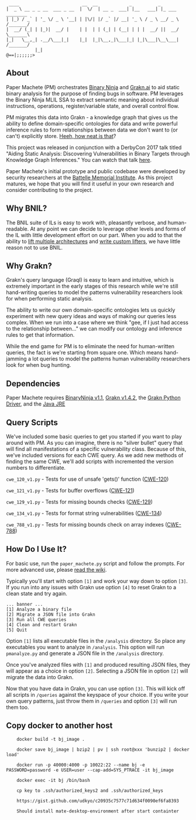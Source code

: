      ____                        __  __            _          _           
    |  _ \ __ _ _ __  ___ _ __  |  \/  | __ _  ___| |__   ___| |_ ___     ________
    | |_) / _` | '_ \/ _ \ '__| | |\/| |/ _` |/ __| '_ \ / _ \ __/ _ \   /_______/
    |  __/ (_| | |_)|  __/ |    | |  | | (_| | (__| | | |  __/ ||  __/   \_______\
    |_|   \__,_| .__/\___|_|    |_|  |_|\__,_|\___|_| |_|\___|\__\___|   /_______/
               |_|                                                      @==|;;;;;;>

## About
Paper Machete (PM) orchestrates [Binary Ninja](https://binary.ninja) and [Grakn.ai](https://grakn.ai) to aid static binary analysis for the purpose of finding bugs in software. PM leverages the Binary Ninja MLIL SSA to extract semantic meaning about individual instructions, operations, register/variable state, and overall control flow.

PM migrates this data into Grakn - a knowledge graph that gives us the ability to define domain-specific ontologies for data and write powerful inference rules to form relationships between data we don't want to (or can't) explicitly store. [Heeh, how neat is that](https://www.youtube.com/watch?v=Hm3JodBR-vs)?

This project was released in conjunction with a DerbyCon 2017 talk titled "Aiding Static Analysis: Discovering Vulnerabilities in Binary Targets through Knowledge Graph Inferences." You can watch that talk [here](http://www.irongeek.com/i.php?page=videos/derbycon7/t116-aiding-static-analysis-discovering-vulnerabilities-in-binary-targets-through-knowledge-graph-inferences-john-toterhi). 

Paper Machete's initial prototype and public codebase were developed by security researchers at the [Battelle Memorial Institute](https://www.battelle.org/government-offerings/national-security/cyber/mission-focused-tools). As this project matures, we hope that you will find it useful in your own research and consider contributing to the project.

## Why BNIL?
The BNIL suite of ILs is easy to work with, pleasantly verbose, and human-readable. At any point we can decide to leverage other levels and forms of the IL with little development effort on our part. When you add to that the ability to [lift multiple architectures](https://binary.ninja/faq/) and [write custom lifters](https://github.com/joshwatson/binaryninja-msp430), we have little reason not to use BNIL.

## Why Grakn?
Grakn's query language (Graql) is easy to learn and intuitive, which is extremely important in the early stages of this research while we're still hand-writing queries to model the patterns vulnerability researchers look for when performing static analysis. 

The ability to write our own domain-specific ontologies lets us quickly experiment with new query ideas and ways of making our queries less complex. When we run into a case where we think "gee, if I just had access to the relationship between..." we can modify our ontology and inference rules to get that information.

While the end game for PM is to eliminate the need for human-written queries, the fact is we're starting from square one. Which means hand-jamming a lot queries to model the patterns human vulnerability researchers look for when bug hunting.

## Dependencies
Paper Machete requires [BinaryNinja v1.1](https://binary.ninja), [Grakn v1.4.2](https://github.com/graknlabs/grakn/releases/tag/v1.4.2), the [Grakn Python Driver](http://github.com/graknlabs/grakn-python), and the [Java JRE](http://www.oracle.com/technetwork/java/javase/downloads/index.html)


## Query Scripts
We've included some basic queries to get you started if you want to play around with PM. As you can imagine, there is no "silver bullet" query that will find all manifestations of a specific vulnerability class. Because of this, we've included versions for each CWE query. As we add new methods of finding the same CWE, we'll add scripts with incremented the version numbers to differentiate. 

`cwe_120_v1.py` - Tests for use of unsafe 'gets()' function ([CWE-120](https://cwe.mitre.org/data/definitions/120.html))

`cwe_121_v1.py` - Tests for buffer overflows ([CWE-121](https://cwe.mitre.org/data/definitions/121.html))

`cwe_129_v1.py` - Tests for missing bounds checks ([CWE-129](https://cwe.mitre.org/data/definitions/129.html))

`cwe_134_v1.py` - Tests for format string vulnerabilities ([CWE-134](https://cwe.mitre.org/data/definitions/134.html))

`cwe_788_v1.py` - Tests for missing bounds check on array indexes ([CWE-788](https://cwe.mitre.org/data/definitions/788.html))

## How Do I Use It?

For basic use, run the `paper_machete.py` script and follow the prompts. For more advanced use, please [read the wiki](https://github.com/cetfor/PaperMachete/wiki).

Typically you'll start with option `[1]` and work your way down to option `[3]`. If you run into any issues with Grakn use option `[4]` to reset Grakn to a clean state and try again.
```
... banner ...
[1] Analyze a binary file
[2] Migrate a JSON file into Grakn
[3] Run all CWE queries
[4] Clean and restart Grakn
[5] Quit
```

Option `[1]` lists all executable files in the `/analysis` directory. So place any executables you want to analyze in `/analysis`. This option will run `pmanalyze.py` and generate a JSON file in the `/analysis` directory.

Once you've analyzed files with `[1]` and produced resulting JSON files, they will appear as a choice in option `[2]`. Selecting a JSON file in option `[2]` will migrate the data into Grakn.

Now that you have data in Grakn, you can use option `[3]`. This will kick off all scripts in `/queries` against the keyspace of your choice. If you write your own query patterns, just throw them in `/queries` and option `[3]` will run them too.

## Copy docker to another host

```text
    docker build -t bj_image .
    
    docker save bj_image | bzip2 | pv | ssh root@xxx 'bunzip2 | docker load'
    
    docker run -p 40000:4000 -p 10022:22 --name bj -e PASSWORD=password -e USER=user --cap-add=SYS_PTRACE -it bj_image
    
    docker exec -it bj /bin/bash 
    
    cp key to .ssh/authorized_keys2 and .ssh/authorized_keys
    
    https://gist.github.com/udkyo/c20935c7577c71d634f0090ef6fa8393
    
    Should install mate-desktop-environment after start containter
```